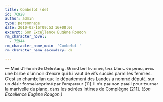 ```yaml
---
title: Combelot (de)
id: 76928
author: admin
type: personnage
date: 2010-02-16T09:53:16+00:00
excerpt: Son Excellence Eugène Rougon
rm_character_novel:
  - 75944
rm_character_name_main: 'Combelot '
rm_character_name_secondary: de

---
```

— Mari d&rsquo;Henriette Delestang. Grand bel homme, très blanc de peau, avec une barbe d&rsquo;un noir d&rsquo;encre qui lui vaut de vifs succès parmi les femmes. C&rsquo;est un chambellan que le département des Landes a nommé député, sur un désir formel exprimé par l&rsquo;empereur [11]. Il n&rsquo;a pas son pareil pour tourner la manivelle du piano, dans les soirées intimes de Compiègne [211]. _(Son Excellence Eugène Rougon.)_